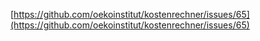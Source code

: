 [https://github.com/oekoinstitut/kostenrechner/issues/65](https://github.com/oekoinstitut/kostenrechner/issues/65)
